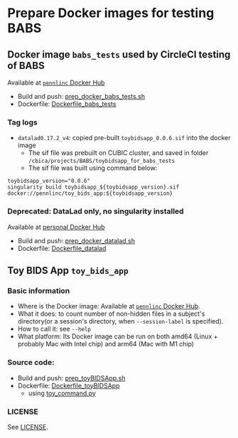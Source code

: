 # Prepare Docker images for testing BABS

## Docker image `babs_tests` used by CircleCI testing of BABS
Available at [`pennlinc` Docker Hub](https://hub.docker.com/r/pennlinc/babs_tests)
* Build and push: [prep_docker_babs_tests.sh](prep_docker_babs_tests.sh)
* Dockerfile: [Dockerfile_babs_tests](Dockerfile_babs_tests)

### Tag logs
* `datalad0.17.2_v4`: copied pre-built `toybidsapp_0.0.6.sif` into the docker image
    * The sif file was prebuilt on CUBIC cluster, and saved in folder `/cbica/projects/BABS/toybidsapp_for_babs_tests`
    * The sif file was built using command below:
```
toybidsapp_version="0.0.6"
singularity build toybidsapp_${toybidsapp_version}.sif docker://pennlinc/toy_bids_app:${toybidsapp_version}
```


### Deprecated: DataLad only, no singularity installed
Available at [personal Docker Hub](https://hub.docker.com/r/chenyingzhao/datalad)
* Build and push: [prep_docker_datalad.sh](prep_docker_datalad.sh)
* Dockerfile: [Dockerfile_datalad](Dockerfile_datalad)


## Toy BIDS App `toy_bids_app`
### Basic information
* Where is the Docker image: Available at [`pennlinc` Docker Hub](https://hub.docker.com/r/pennlinc/toy_bids_app).
* What it does: to count number of non-hidden files in a subject's directory(or a session's directory, when `--session-label` is specified). 
* How to call it: see `--help`
* What platform: Its Docker image can be run on both amd64 (Linux + probably Mac with Intel chip) and arm64 (Mac with M1 chip)

### Source code:
* Build and push: [prep_toyBIDSApp.sh](prep_toyBIDSApp.sh)
* Dockerfile: [Dockerfile_toyBIDSApp](Dockerfile_toyBIDSApp)
    * using [toy_command.py](toy_command.py)

### LICENSE
See [LICENSE](LICENSE).